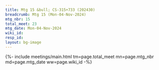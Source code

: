 ```yaml
---
title: Mtg 15 &bull; CS-315+733 (202430)
breadcrumb: Mtg 15 (Mon-04-Nov-2024)
mtg_nbr: 15
total_meet: 23
mtg_date: Mon-04-Nov-2024
wiki_id: 
resp_id: 
layout: bg-image
---
```


{%- include meetings/main.html
    tm=page.total_meet
    mn=page.mtg_nbr
    md=page.mtg_date
    ww=page.wiki_id
-%}
